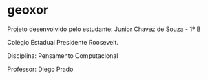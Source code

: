 # geoxor

Projeto desenvolvido pelo estudante: Junior Chavez de Souza - 1º B 

Colégio Estadual Presidente Roosevelt.

Disciplina: Pensamento Computacional

Professor: Diego Prado
